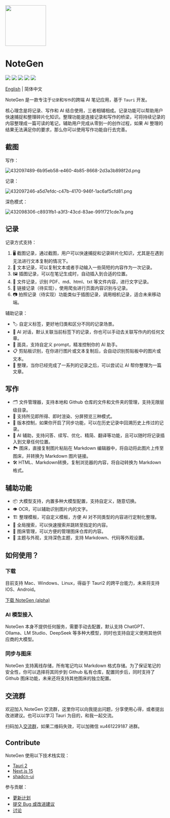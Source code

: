 <img src="https://cdn.jsdelivr.net/gh/codexu/note-gen@dev/app-icon.png" width="128" height="128" />

# NoteGen

![](https://github.com/codexu/note-gen/actions/workflows/release.yml/badge.svg?branch=release)
![](https://img.shields.io/github/v/release/codexu/note-gen)
![](https://img.shields.io/badge/version-alpha-orange)
![](https://img.shields.io/github/downloads/codexu/note-gen/total)
![](https://img.shields.io/github/commit-activity/m/codexu/note-gen)

[English](README.EN.md) | 简体中文

NoteGen 是一款专注于`记录`和`写作`的跨端 AI 笔记应用，基于 `Tauri` 开发。

核心理念是将记录、写作和 AI 结合使用，三者相辅相成。记录功能可以帮助用户快速捕捉和整理碎片化知识。整理功能是连接记录和写作的桥梁，可将持续记录的内容整理成一篇可读的笔记，辅助用户完成从零到一的创作过程，如果 AI 整理的结果无法满足你的要求，那么你可以使用写作功能自行去完善。

## 截图

写作：

![432097489-6b95eb58-e460-4b85-8668-2d3a3b898f2d.png](https://s2.loli.net/2025/04/14/NxhiWjMZT7RtusS.png)

记录：

![432097246-a5d7efdc-c47b-4170-946f-1ac6af5cfd81.png](https://s2.loli.net/2025/04/14/R4YzblokDp7xKat.png)

深色模式：

![432098306-c8931fb1-a3f3-43cd-83ae-991f721cde7a.png](https://s2.loli.net/2025/04/14/9JhgTie2X4tZLdz.png)

## 记录

记录方式支持：

1. 🖥️ 截图记录，通过截图，用户可以快速捕捉和记录碎片化知识，尤其是在遇到无法进行文本复制的情况下。
2. 📄 文本记录，可以复制文本或者手动输入一些简短的内容作为一次记录。
3. 🖼️ 插图记录，可以在笔记生成时，自动插入到合适的位置。
4. 📇 文件记录，识别 PDF、md、html、txt 等文件内容，进行文字记录。
5. 🔗 链接记录（待实现），使用爬虫进行页面内容识别与记录。
6. 📷 拍照记录（待实现）功能类似于插图记录，调用相机记录，适合未来移动端。

辅助记录：

- 🏷️ 自定义标签，更好地归类和区分不同的记录场景。
- 🤖 AI 对话，默认关联当前标签下的记录，你也可以手动去关联写作内的任何文章。
- 🤪 面具，支持自定义 prompt，精准控制你的 AI 助手。
- 📋 剪贴板识别，在你进行图片或文本复制后，会自动识别剪贴板中的图片或文本。
- 💾 整理，当你已经完成了一系列的记录之后，可以尝试让 AI 帮你整理为一篇文章。

## 写作

- 🗂 文件管理器，支持本地和 Github 仓库的文件和文件夹的管理，支持无限层级目录。
- 📝 支持所见即所得、即时渲染、分屏预览三种模式。
- 📅 版本控制，如果你开启了同步功能，可以在历史记录中回溯历史上传过的记录。
- 🤖 AI 辅助，支持问答、续写、优化、精简、翻译等功能，且可以随时将记录插入到文章任何位置。
- 🏞️ 图床，直接复制图片粘贴在 Markdown 编辑器中，将自动将此图片上传至图床，并转换为 Markdown 图片链接。
- 🛠️ HTML、Markdown转换，复制浏览器的内容，将自动转换为 Markdown 格式。

## 辅助功能

- 📦 大模型支持，内置多种大模型配置，支持自定义，随意切换。
- 👁️ OCR，可以辅助识别图片内的文字。
- 🏗️ 整理模板，可自定义模板，方便 AI 对不同类型的内容进行定制化整理。
- 🔎 全局搜索，可以快速搜索并跳转至指定的内容。
- 🌃 图床管理，可以方便的管理图床仓库的内容。
- 💎 主题与外观，支持深色主题，支持 Markdown、代码等外观设置。

## 如何使用？

### 下载

目前支持 Mac、Windows、Linux，得益于 Tauri2 的跨平台能力，未来将支持 IOS、Android。

[下载 NoteGen (alpha)](https://github.com/codexu/note-gen/releases)

### AI 模型接入

NoteGen 本身不提供任何服务，需要手动去配置，默认支持 ChatGPT、Ollama、LM Studio、DeepSeek 等多种大模型，同时也支持自定义使用其他供应商的大模型。

### 同步与图床

NoteGen 支持离线存储，所有笔记均以 Markdown 格式存储。为了保证笔记的安全性，你可以选择将其同步到 Github 私有仓库，配置同步后，同时支持了 Github 图床功能，未来还将支持其他图床的独立配置。

## 交流群

欢迎加入 NoteGen 交流群，这里你可以向我提出问题，分享使用心得，或者提出改进建议。也可以以学习 Tauri 为目的，和我一起交流。

扫码加入[交流群](https://github.com/codexu/note-gen/discussions/110)，如果二维码失效，可以加微信 xu461229187 进群。

## Contribute

NoteGen 使用以下技术栈实现：

- [Tauri 2](https://v2.tauri.app/)
- [Next.js 15](https://nextjs.org/)
- [shadcn-ui](https://ui.shadcn.com/)

参与贡献：

- [更新计划](https://github.com/codexu/note-gen/issues/46)
- [提交 Bug 或改进建议](https://github.com/codexu/note-gen/issues)
- [讨论](https://github.com/codexu/note-gen/discussions)
